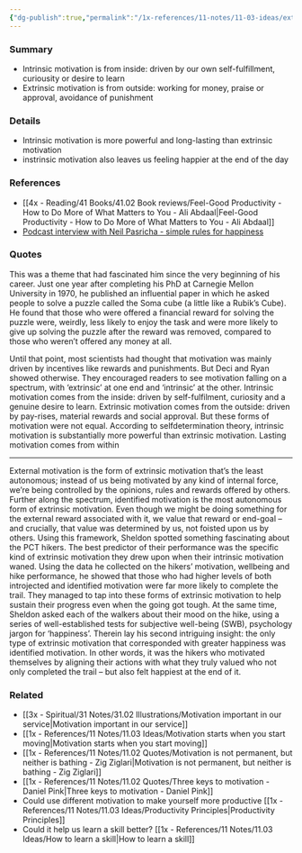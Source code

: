 ```yaml
---
{"dg-publish":true,"permalink":"/1x-references/11-notes/11-03-ideas/extrinsic-motivation-vs-intrinsic-motivation/","title":"Extrinsic motivation vs Intrinsic motivation","created":"2024-04-16T07:52:10.972+03:00","updated":"2024-04-16T07:52:10.972+03:00"}
---
```



### Summary
- Intrinsic motivation is from inside: driven by our own self-fulfillment, curiousity or desire to learn
- Extrinsic motivation is from outside: working for money, praise or approval, avoidance of punishment

### Details
- Intrinsic motivation is more powerful and long-lasting than extrinsic motivation
- instrinsic motivation also leaves us feeling happier at the end of the day

### References
- [[4x - Reading/41 Books/41.02 Book reviews/Feel-Good Productivity - How to Do More of What Matters to You - Ali Abdaal\|Feel-Good Productivity - How to Do More of What Matters to You - Ali Abdaal]]
- [Podcast interview with Neil Pasricha - simple rules for happiness](https://fs.blog/knowledge-project-podcast/neil-pasricha-2/)

### Quotes
This was a theme that had fascinated him since the very beginning of his career. Just one year after completing his PhD at Carnegie Mellon University in 1970, he published an influential paper in which he asked people to solve a puzzle called the Soma cube (a little like a Rubik’s Cube). He found that those who were offered a financial reward for solving the puzzle were, weirdly, less likely to enjoy the task and were more likely to give up solving the puzzle after the reward was removed, compared to those who weren’t offered any money at all.

Until that point, most scientists had thought that motivation was
mainly driven by incentives like rewards and punishments. But Deci and Ryan showed otherwise. They encouraged readers to see motivation falling on a spectrum,
with ‘extrinsic’ at one end and ‘intrinsic’ at the other. Intrinsic motivation comes from the inside: driven by self-fulfilment, curiosity and a genuine desire to learn. Extrinsic motivation comes from the outside: driven by pay-rises, material rewards and social approval. But these forms of motivation were not equal. According to selfdetermination theory, intrinsic motivation is substantially more powerful than extrinsic motivation. Lasting motivation comes from within

---

External motivation is the form of extrinsic motivation that’s the least autonomous; instead of us being motivated by any kind of internal force, we’re being controlled by the opinions, rules and rewards offered by others. Further along the spectrum, identified motivation is the most autonomous form of extrinsic motivation. Even though we might be doing something for the external reward associated with it, we value that reward or end-goal – and crucially, that value was determined by us, not foisted upon us by others. Using this framework, Sheldon spotted something fascinating about the PCT hikers. The best predictor of their performance was the specific kind of extrinsic motivation they drew upon when their intrinsic motivation waned. Using the data he collected on the hikers’ motivation, wellbeing and hike performance, he showed that those who had higher levels of both introjected and identified motivation were far more likely to complete the trail. They managed to tap into these forms of extrinsic motivation to help sustain their progress even when the going got tough. At the same time, Sheldon asked each of the walkers about their mood on the hike, using a series of well-established tests for subjective well-being (SWB), psychology jargon for ‘happiness’. Therein lay his second intriguing insight: the only type of extrinsic motivation that corresponded with greater happiness was identified motivation. In other words, it was the hikers who motivated themselves by aligning their actions with what they truly valued who not only completed the trail – but also felt happiest at the end of it. 

### Related
- [[3x - Spiritual/31 Notes/31.02 Illustrations/Motivation important in our service\|Motivation important in our service]]
- [[1x - References/11 Notes/11.03 Ideas/Motivation starts when you start moving\|Motivation starts when you start moving]]
- [[1x - References/11 Notes/11.02 Quotes/Motivation is not permanent, but neither is bathing - Zig Ziglari\|Motivation is not permanent, but neither is bathing - Zig Ziglari]]
- [[1x - References/11 Notes/11.02 Quotes/Three keys to motivation - Daniel Pink\|Three keys to motivation - Daniel Pink]]
- Could use different motivation to make yourself more productive [[1x - References/11 Notes/11.03 Ideas/Productivity Principles\|Productivity Principles]]
- Could it help us learn a skill better? [[1x - References/11 Notes/11.03 Ideas/How to learn a skill\|How to learn a skill]]
